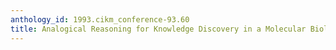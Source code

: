 ```yaml
---
anthology_id: 1993.cikm_conference-93.60
title: Analogical Reasoning for Knowledge Discovery in a Molecular Biology Database
---
```

